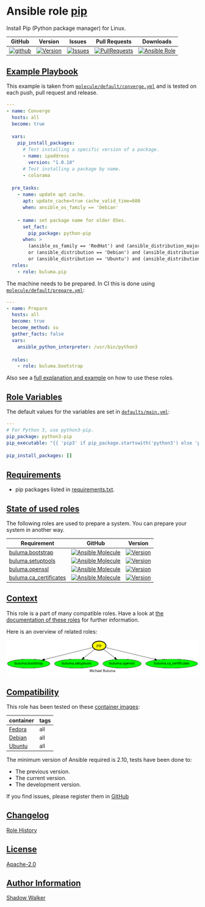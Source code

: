# Ansible role [pip](https://galaxy.ansible.com/ui/standalone/roles/buluma/pip/documentation)

Install Pip (Python package manager) for Linux.

|GitHub|Version|Issues|Pull Requests|Downloads|
|------|-------|------|-------------|---------|
|[![github](https://github.com/buluma/ansible-role-pip/actions/workflows/molecule.yml/badge.svg)](https://github.com/buluma/ansible-role-pip/actions/workflows/molecule.yml)|[![Version](https://img.shields.io/github/release/buluma/ansible-role-pip.svg)](https://github.com/buluma/ansible-role-pip/releases/)|[![Issues](https://img.shields.io/github/issues/buluma/ansible-role-pip.svg)](https://github.com/buluma/ansible-role-pip/issues/)|[![PullRequests](https://img.shields.io/github/issues-pr-closed-raw/buluma/ansible-role-pip.svg)](https://github.com/buluma/ansible-role-pip/pulls/)|[![Ansible Role](https://img.shields.io/ansible/role/d/buluma/pip)](https://galaxy.ansible.com/ui/standalone/roles/buluma/pip/documentation)|

## [Example Playbook](#example-playbook)

This example is taken from [`molecule/default/converge.yml`](https://github.com/buluma/ansible-role-pip/blob/master/molecule/default/converge.yml) and is tested on each push, pull request and release.

```yaml
---
- name: Converge
  hosts: all
  become: true

  vars:
    pip_install_packages:
      # Test installing a specific version of a package.
      - name: ipaddress
        version: "1.0.18"
      # Test installing a package by name.
      - colorama

  pre_tasks:
    - name: update apt cache.
      apt: update_cache=true cache_valid_time=600
      when: ansible_os_family == 'Debian'

    - name: set package name for older OSes.
      set_fact:
        pip_package: python-pip
      when: >
        (ansible_os_family == 'RedHat') and (ansible_distribution_major_version | int < 8)
        or (ansible_distribution == 'Debian') and (ansible_distribution_major_version | int < 10)
        or (ansible_distribution == 'Ubuntu') and (ansible_distribution_major_version | int < 18)
  roles:
    - role: buluma.pip
```

The machine needs to be prepared. In CI this is done using [`molecule/default/prepare.yml`](https://github.com/buluma/ansible-role-pip/blob/master/molecule/default/prepare.yml):

```yaml
---
- name: Prepare
  hosts: all
  become: true
  become_method: su
  gather_facts: false
  vars:
    ansible_python_interpreter: /usr/bin/python3

  roles:
    - role: buluma.bootstrap
```

Also see a [full explanation and example](https://buluma.github.io/how-to-use-these-roles.html) on how to use these roles.

## [Role Variables](#role-variables)

The default values for the variables are set in [`defaults/main.yml`](https://github.com/buluma/ansible-role-pip/blob/master/defaults/main.yml):

```yaml
---
# For Python 3, use python3-pip.
pip_package: python3-pip
pip_executable: "{{ 'pip3' if pip_package.startswith('python3') else 'pip' }}"

pip_install_packages: []
```

## [Requirements](#requirements)

- pip packages listed in [requirements.txt](https://github.com/buluma/ansible-role-pip/blob/master/requirements.txt).

## [State of used roles](#state-of-used-roles)

The following roles are used to prepare a system. You can prepare your system in another way.

| Requirement | GitHub | Version |
|-------------|--------|--------|
|[buluma.bootstrap](https://galaxy.ansible.com/buluma/bootstrap)|[![Ansible Molecule](https://github.com/buluma/ansible-role-bootstrap/actions/workflows/molecule.yml/badge.svg)](https://github.com/buluma/ansible-role-bootstrap/actions/workflows/molecule.yml)|[![Version](https://img.shields.io/github/release/buluma/ansible-role-bootstrap.svg)](https://github.com/shadowwalker/ansible-role-bootstrap)|
|[buluma.setuptools](https://galaxy.ansible.com/buluma/setuptools)|[![Ansible Molecule](https://github.com/buluma/ansible-role-setuptools/actions/workflows/molecule.yml/badge.svg)](https://github.com/buluma/ansible-role-setuptools/actions/workflows/molecule.yml)|[![Version](https://img.shields.io/github/release/buluma/ansible-role-setuptools.svg)](https://github.com/shadowwalker/ansible-role-setuptools)|
|[buluma.openssl](https://galaxy.ansible.com/buluma/openssl)|[![Ansible Molecule](https://github.com/buluma/ansible-role-openssl/actions/workflows/molecule.yml/badge.svg)](https://github.com/buluma/ansible-role-openssl/actions/workflows/molecule.yml)|[![Version](https://img.shields.io/github/release/buluma/ansible-role-openssl.svg)](https://github.com/shadowwalker/ansible-role-openssl)|
|[buluma.ca_certificates](https://galaxy.ansible.com/buluma/ca_certificates)|[![Ansible Molecule](https://github.com/buluma/ansible-role-ca_certificates/actions/workflows/molecule.yml/badge.svg)](https://github.com/buluma/ansible-role-ca_certificates/actions/workflows/molecule.yml)|[![Version](https://img.shields.io/github/release/buluma/ansible-role-ca_certificates.svg)](https://github.com/shadowwalker/ansible-role-ca_certificates)|

## [Context](#context)

This role is a part of many compatible roles. Have a look at [the documentation of these roles](https://buluma.github.io/) for further information.

Here is an overview of related roles:

![dependencies](https://raw.githubusercontent.com/buluma/ansible-role-pip/png/requirements.png "Dependencies")

## [Compatibility](#compatibility)

This role has been tested on these [container images](https://hub.docker.com/u/buluma):

|container|tags|
|---------|----|
|[Fedora](https://hub.docker.com/repository/docker/buluma/fedora/general)|all|
|[Debian](https://hub.docker.com/repository/docker/buluma/debian/general)|all|
|[Ubuntu](https://hub.docker.com/repository/docker/buluma/ubuntu/general)|all|

The minimum version of Ansible required is 2.10, tests have been done to:

- The previous version.
- The current version.
- The development version.

If you find issues, please register them in [GitHub](https://github.com/buluma/ansible-role-pip/issues)

## [Changelog](#changelog)

[Role History](https://github.com/buluma/ansible-role-pip/blob/master/CHANGELOG.md)

## [License](#license)

[Apache-2.0](https://github.com/buluma/ansible-role-pip/blob/master/LICENSE)

## [Author Information](#author-information)

[Shadow Walker](https://buluma.github.io/)


